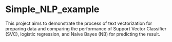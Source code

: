 # Simple_NLP_example
This project aims to demonstrate the process of text vectorization for preparing data and comparing the performance of Support Vector Classifier (SVC), logistic regression, and Naive Bayes (NB) for predicting the result. 
